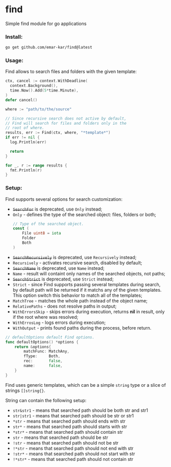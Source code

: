 # find
Simple find module for go applications

### Install:

```bash
go get github.com/emar-kar/find@latest
```

### Usage:

Find allows to search files and folders with the given template:

```go
ctx, cancel := context.WithDeadline(
  context.Background(),
  time.Now().Add(5*time.Minute),
)
defer cancel()

where := "path/to/the/source"

// Since recursive search does not active by default,
// Find will search for files and folders only in the
// root of where.
results, err := Find(ctx, where, "*template*")
if err != nil {
  log.Println(err)

  return
}

for _, r := range results {
  fmt.Println(r)
}
```

### Setup:

Find supports several options for search customization:

* ~~`SearchFor`~~ is deprecated, use `Only` instead;
* `Only` - defines the type of the searched object: files, folders or both;
	```go
	// Type of the searched object.
	const (
		File uint8 = iota
		Folder
		Both
	)
	```
* ~~`SearchRecursively`~~ is deprecated, use `Recursively` instead;
* `Recursively` - activates recursive search, disabled by default;
* ~~`SearchName`~~ is deprecated, use `Name` instead;
* `Name` - result will containt only names of the searched objects, not paths;
* ~~`SearchStrict`~~ is deprecated, use `Strict` instead;
* `Strict` - since Find supports passing several templates during search, by default path will be returned if it matchs any of the given templates. This option switch this behavior to match all of the templates;
* `MatchTree` - matches the whole path instead of the object name;
* `RelativePaths` - does not resolve paths in output;
* `WithErrorsSkip` - skips errors during execution, returns **nil** in result, only if the root where was resolved;
* `WithErrosLog` - logs errors during execution;
* `WithOutput` - prints found paths during the process, before return.

```go
// defaultOptions default Find options.
func defaultOptions() *options {
	return &options{
		matchFunc: MatchAny,
		fType:     Both,
		rec:       false,
		name:      false,
	}
}
```

Find uses generic templates, which can be a simple `string` type or a slice of strings `[]string{}`.

String can contain the following setup:

* `str&str1` - means that searched path should be both str and str1
* `str|str1` - means that searched path should be str or str1
* `*str`     - means that searched path should ends with str
* `str*`     - means that searched path should starts with str
* `*str*`    - means that searched path should contain str
* `str`      - means that searched path should be str
* `!str`     - means that searched path should not be str
* `!*str`    - means that searched path should not end with str
* `!str*`    - means that searched path should not start with str
* `!*str*`   - means that searched path should not contain str
